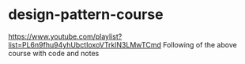 # design-pattern-course
https://www.youtube.com/playlist?list=PL6n9fhu94yhUbctIoxoVTrklN3LMwTCmd
Following of the above course with code and notes
